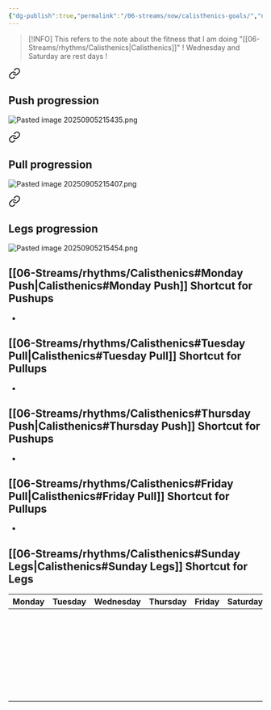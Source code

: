 ```yaml
---
{"dg-publish":true,"permalink":"/06-streams/now/calisthenics-goals/","noteIcon":"","created":"2025-09-07T11:53:33.426+02:00","updated":"2025-09-07T17:27:16.207+02:00"}
---
```



>[!INFO]
>This refers to the note about the fitness that I am doing "[[06-Streams/rhythms/Calisthenics\|Calisthenics]]"
>! Wednesday and Saturday are rest days !


<div class="transclusion internal-embed is-loaded"><a class="markdown-embed-link" href="/06-streams/rhythms/calisthenics/#push-progression" aria-label="Open link"><svg xmlns="http://www.w3.org/2000/svg" width="24" height="24" viewBox="0 0 24 24" fill="none" stroke="currentColor" stroke-width="2" stroke-linecap="round" stroke-linejoin="round" class="svg-icon lucide-link"><path d="M10 13a5 5 0 0 0 7.54.54l3-3a5 5 0 0 0-7.07-7.07l-1.72 1.71"></path><path d="M14 11a5 5 0 0 0-7.54-.54l-3 3a5 5 0 0 0 7.07 7.07l1.71-1.71"></path></svg></a><div class="markdown-embed">



## Push progression 

![Pasted image 20250905215435.png](/img/user/_attachments/Pasted%20image%2020250905215435.png)

</div></div>

<div class="transclusion internal-embed is-loaded"><a class="markdown-embed-link" href="/06-streams/rhythms/calisthenics/#pull-progression" aria-label="Open link"><svg xmlns="http://www.w3.org/2000/svg" width="24" height="24" viewBox="0 0 24 24" fill="none" stroke="currentColor" stroke-width="2" stroke-linecap="round" stroke-linejoin="round" class="svg-icon lucide-link"><path d="M10 13a5 5 0 0 0 7.54.54l3-3a5 5 0 0 0-7.07-7.07l-1.72 1.71"></path><path d="M14 11a5 5 0 0 0-7.54-.54l-3 3a5 5 0 0 0 7.07 7.07l1.71-1.71"></path></svg></a><div class="markdown-embed">



## Pull progression 

![Pasted image 20250905215407.png](/img/user/_attachments/Pasted%20image%2020250905215407.png)

</div></div>

<div class="transclusion internal-embed is-loaded"><a class="markdown-embed-link" href="/06-streams/rhythms/calisthenics/#legs-progression" aria-label="Open link"><svg xmlns="http://www.w3.org/2000/svg" width="24" height="24" viewBox="0 0 24 24" fill="none" stroke="currentColor" stroke-width="2" stroke-linecap="round" stroke-linejoin="round" class="svg-icon lucide-link"><path d="M10 13a5 5 0 0 0 7.54.54l3-3a5 5 0 0 0-7.07-7.07l-1.72 1.71"></path><path d="M14 11a5 5 0 0 0-7.54-.54l-3 3a5 5 0 0 0 7.07 7.07l1.71-1.71"></path></svg></a><div class="markdown-embed">



## Legs progression 

![Pasted image 20250905215454.png](/img/user/_attachments/Pasted%20image%2020250905215454.png)







</div></div>


[[06-Streams/rhythms/Calisthenics#Monday Push\|Calisthenics#Monday Push]] Shortcut for Pushups
-
-
[[06-Streams/rhythms/Calisthenics#Tuesday Pull\|Calisthenics#Tuesday Pull]] Shortcut for Pullups
-
-
[[06-Streams/rhythms/Calisthenics#Thursday Push\|Calisthenics#Thursday Push]] Shortcut for Pushups
-
-
[[06-Streams/rhythms/Calisthenics#Friday Pull\|Calisthenics#Friday Pull]] Shortcut for Pullups
-
-
[[06-Streams/rhythms/Calisthenics#Sunday Legs\|Calisthenics#Sunday Legs]] Shortcut for Legs
-

| Monday | Tuesday | Wednesday | Thursday | Friday | Saturday | Sunday             |
| ------ | ------- | --------- | -------- | ------ | -------- | ------------------ |
|        |         |           |          |        |          | <center>x</center> |
|        |         |           |          |        |          |                    |
|        |         |           |          |        |          |                    |
|        |         |           |          |        |          |                    |
|        |         |           |          |        |          |                    |
|        |         |           |          |        |          |                    |
|        |         |           |          |        |          |                    |
|        |         |           |          |        |          |                    |
|        |         |           |          |        |          |                    |
|        |         |           |          |        |          |                    |
|        |         |           |          |        |          |                    |
|        |         |           |          |        |          |                    |
|        |         |           |          |        |          |                    |
|        |         |           |          |        |          |                    |
|        |         |           |          |        |          |                    |
|        |         |           |          |        |          |                    |
|        |         |           |          |        |          |                    |
|        |         |           |          |        |          |                    |
|        |         |           |          |        |          |                    |
|        |         |           |          |        |          |                    |
|        |         |           |          |        |          |                    |
|        |         |           |          |        |          |                    |
|        |         |           |          |        |          |                    |
|        |         |           |          |        |          |                    |
|        |         |           |          |        |          |                    |
|        |         |           |          |        |          |                    |
|        |         |           |          |        |          |                    |




































